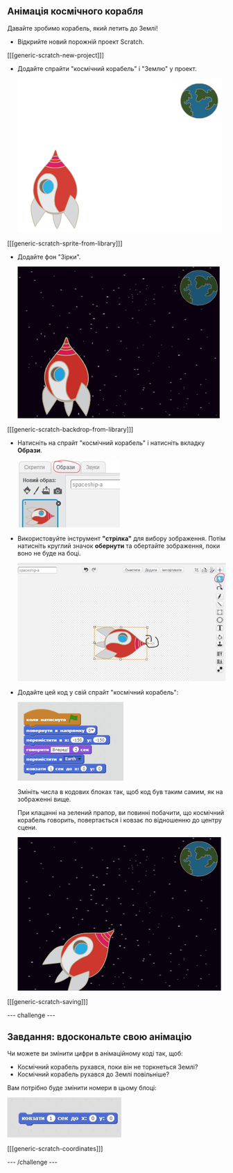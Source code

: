 ## Анімація космічного корабля

Давайте зробимо корабель, який летить до Землі!

+ Відкрийте новий порожній проект Scratch.

[[[generic-scratch-new-project]]]

+ Додайте спрайти "космічний корабель" і "Землю" у проект.
    
    ![Космічний корабель і спрайт Землі](images/space-sprites.png)

[[[generic-scratch-sprite-from-library]]]

+ Додайте фон "Зірки".
    
    ![Космічний фон](images/space-backdrop.png)

[[[generic-scratch-backdrop-from-library]]]

+ Натисніть на спрайт "космічний корабель" і натисніть вкладку **Образи**.
    
    ![Образ спрайта](images/space-costume.png)

+ Використовуйте інструмент **"стрілка"** для вибору зображення. Потім натисніть круглий значок **обернути** та обертайте зображення, поки воно не буде на боці.
    
    ![Обертання костюма](images/space-rotate.png)

+ Додайте цей код у свій спрайт "космічний корабель":
    
    ![Код космічного корабля](images/space-animate.png)
    
    Змініть числа в кодових блоках так, щоб код був таким самим, як на зображенні вище.
    
    При клацанні на зелений прапор, ви повинні побачити, що космічний корабель говорить, повертається і ковзає по відношенню до центру сцени.
    
    ![Тестування анімації космічного корабля](images/space-animate-stage.png)

[[[generic-scratch-saving]]]

\--- challenge \---

## Завдання: вдоскональте свою анімацію

Чи можете ви змінити цифри в анімаційному коді так, щоб:

+ Космічний корабель рухався, поки він не торкнеться Землі?
+ Космічний корабель рухався до Землі повільніше?

Вам потрібно буде змінити номери в цьому блоці:

![Блок ковзання](images/space-glide.png)

[[[generic-scratch-coordinates]]]

\--- /challenge \---